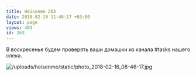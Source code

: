 ```yaml
---
title: Heisenme 263
date: 2018-02-16 11:46:17 +03:00
layout: page
views: 403
id: 263
---
```


В воскресенье будем проверять ваши домашки из канала #tasks нашего слека.



![/uploads/heisenme/static/photo_2018-02-16_08-46-17.jpg](/uploads/heisenme/static/photo_2018-02-16_08-46-17.jpg)
